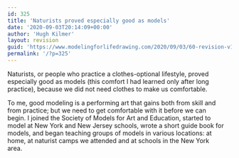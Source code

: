 ```yaml
---
id: 325
title: 'Naturists proved especially good as models'
date: '2020-09-03T20:14:09+00:00'
author: 'Hugh Kilmer'
layout: revision
guid: 'https://www.modelingforlifedrawing.com/2020/09/03/60-revision-v1/'
permalink: '/?p=325'
---
```


Naturists, or people who practice a clothes-optional lifestyle, proved especially good as models (this comfort I had learned only after long practice), because we did not need clothes to make us comfortable.

  
To me, good modeling is a performing art that gains both from skill and  
from practice; but we need to get comfortable with it before we can  
begin. I joined the Society of Models for Art and Education, started to  
 model at New York and New Jersey schools, wrote a short guide book for  
models, and began teaching groups of models in various locations: at  
home, at naturist camps we attended and at schools in the New York  
area.